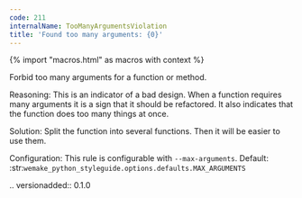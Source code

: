 ```yaml
---
code: 211
internalName: TooManyArgumentsViolation
title: 'Found too many arguments: {0}'
---
```


{% import "macros.html" as macros with context %}


Forbid too many arguments for a function or method.

Reasoning:
    This is an indicator of a bad design. When a function requires many
    arguments it is a sign that it should be refactored.
    It also indicates that the function does too many things at once.

Solution:
    Split the function into several functions.
    Then it will be easier to use them.

Configuration:
    This rule is configurable with ``--max-arguments``.
    Default: :str:`wemake_python_styleguide.options.defaults.MAX_ARGUMENTS`

.. versionadded:: 0.1.0